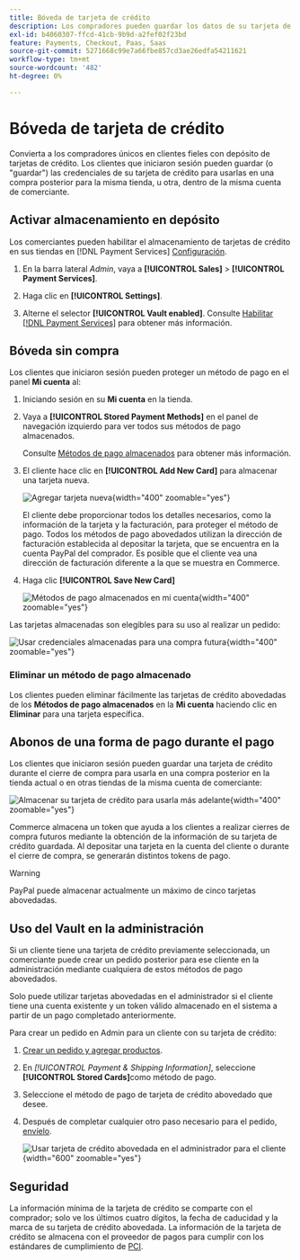 ```yaml
---
title: Bóveda de tarjeta de crédito
description: Los compradores pueden guardar los datos de su tarjeta de crédito para futuras compras.
exl-id: b4060307-ffcd-41cb-9b9d-a2fef02f23bd
feature: Payments, Checkout, Paas, Saas
source-git-commit: 5271668c99e7a66fbe857cd3ae26edfa54211621
workflow-type: tm+mt
source-wordcount: '482'
ht-degree: 0%

---
```


# Bóveda de tarjeta de crédito

Convierta a los compradores únicos en clientes fieles con depósito de tarjetas de crédito. Los clientes que iniciaron sesión pueden guardar (o &quot;guardar&quot;) las credenciales de su tarjeta de crédito para usarlas en una compra posterior para la misma tienda, u otra, dentro de la misma cuenta de comerciante.

## Activar almacenamiento en depósito

Los comerciantes pueden habilitar el almacenamiento de tarjetas de crédito en sus tiendas en [!DNL Payment Services] [Configuración](settings.md#card-vaulting).

1. En la barra lateral _Admin_, vaya a **[!UICONTROL Sales]** > **[!UICONTROL Payment Services]**.

1. Haga clic en **[!UICONTROL Settings]**.

1. Alterne el selector **[!UICONTROL Vault enabled]**. Consulte [Habilitar [!DNL Payment Services]](settings.md#enable-payment-services) para obtener más información.

## Bóveda sin compra

Los clientes que iniciaron sesión pueden proteger un método de pago en el panel **Mi cuenta** al:

1. Iniciando sesión en su **Mi cuenta** en la tienda.

1. Vaya a **[!UICONTROL Stored Payment Methods]** en el panel de navegación izquierdo para ver todos sus métodos de pago almacenados.

   Consulte [Métodos de pago almacenados](https://experienceleague.adobe.com/es/docs/commerce-admin/stores-sales/payments/stored-payment-methods) para obtener más información.

1. El cliente hace clic en **[!UICONTROL Add New Card]** para almacenar una tarjeta nueva.

   ![Agregar tarjeta nueva](assets/add-new-card.png){width="400" zoomable="yes"}

   El cliente debe proporcionar todos los detalles necesarios, como la información de la tarjeta y la facturación, para proteger el método de pago.
Todos los métodos de pago abovedados utilizan la dirección de facturación establecida al depositar la tarjeta, que se encuentra en la cuenta PayPal del comprador. Es posible que el cliente vea una dirección de facturación diferente a la que se muestra en Commerce.

1. Haga clic **[!UICONTROL Save New Card]**

   ![Métodos de pago almacenados en mi cuenta](assets/stored-payment-methods.png){width="400" zoomable="yes"}

Las tarjetas almacenadas son elegibles para su uso al realizar un pedido:

![Usar credenciales almacenadas para una compra futura](assets/use-stored-card.png){width="400" zoomable="yes"}

### Eliminar un método de pago almacenado

Los clientes pueden eliminar fácilmente las tarjetas de crédito abovedadas de los **Métodos de pago almacenados** en la **Mi cuenta** haciendo clic en **Eliminar** para una tarjeta específica.

## Abonos de una forma de pago durante el pago

Los clientes que iniciaron sesión pueden guardar una tarjeta de crédito durante el cierre de compra para usarla en una compra posterior en la tienda actual o en otras tiendas de la misma cuenta de comerciante:

![Almacenar su tarjeta de crédito para usarla más adelante](assets/save-card-for-later.png){width="400" zoomable="yes"}

Commerce almacena un token que ayuda a los clientes a realizar cierres de compra futuros mediante la obtención de la información de su tarjeta de crédito guardada. Al depositar una tarjeta en la cuenta del cliente o durante el cierre de compra, se generarán distintos tokens de pago.

>[!WARNING]
>
> PayPal puede almacenar actualmente un máximo de cinco tarjetas abovedadas.

## Uso del Vault en la administración

Si un cliente tiene una tarjeta de crédito previamente seleccionada, un comerciante puede crear un pedido posterior para ese cliente en la administración mediante cualquiera de estos métodos de pago abovedados.

Solo puede utilizar tarjetas abovedadas en el administrador si el cliente tiene una cuenta existente y un token válido almacenado en el sistema a partir de un pago completado anteriormente.

Para crear un pedido en Admin para un cliente con su tarjeta de crédito:

1. [Crear un pedido y agregar productos](https://experienceleague.adobe.com/docs/commerce-admin/stores-sales/point-of-purchase/assist/customer-account-create-order.html?lang=es).
1. En _[!UICONTROL Payment & Shipping Information]_, seleccione **[!UICONTROL Stored Cards]**&#x200B;como método de pago.
1. Seleccione el método de pago de tarjeta de crédito abovedado que desee.
1. Después de completar cualquier otro paso necesario para el pedido, [envíelo](https://experienceleague.adobe.com/docs/commerce-admin/stores-sales/point-of-purchase/assist/customer-account-create-order.html?lang=es#step-3%3A-submit-the-order).

   ![Usar tarjeta de crédito abovedada en el administrador para el cliente](assets/admin-vaultedcard.png){width="600" zoomable="yes"}

## Seguridad

La información mínima de la tarjeta de crédito se comparte con el comprador; solo ve los últimos cuatro dígitos, la fecha de caducidad y la marca de su tarjeta de crédito abovedada. La información de la tarjeta de crédito se almacena con el proveedor de pagos para cumplir con los estándares de cumplimiento de [PCI](security.md#PCI-compliance).
